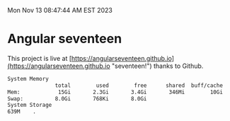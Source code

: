 Mon Nov 13 08:47:44 AM EST 2023

# Angular seventeen


This project is live at [https://angularseventeen.github.io](https://angularseventeen.github.io "seventeen!") thanks to Github.

```bash
System Memory
               total        used        free      shared  buff/cache   available
Mem:            15Gi       2.3Gi       3.4Gi       346Mi        10Gi        12Gi
Swap:          8.0Gi       768Ki       8.0Gi
System Storage
639M	.
```
```bash
